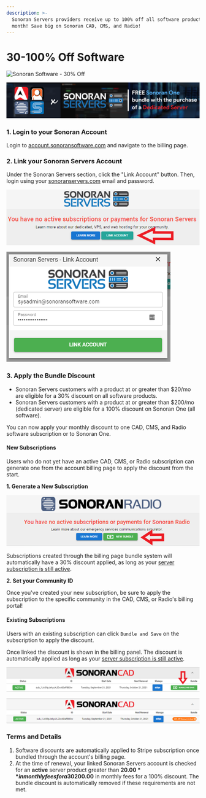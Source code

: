 ```yaml
---
description: >-
  Sonoran Servers providers receive up to 100% off all software products every
  month! Save big on Sonoran CAD, CMS, and Radio!
---
```


# 30-100% Off Software

![Sonoran Software - 30% Off](../../.gitbook/assets/banner\_update-1.png)

![Sonoran One - Free with a Dedicated Server](<../../.gitbook/assets/Bannerprojectsenoranone (1).png>)

### 1. Login to your Sonoran Account

Login to [account.sonoransoftware.com](https://account.sonoransoftware.com/#/) and navigate to the billing page.

### 2. Link your Sonoran Servers Account

Under the Sonoran Servers section, click the "Link Account" button. Then, login using your [sonoranservers.com](https://sonoranservers.com/) email and password.

![](<../../.gitbook/assets/image (36).png>)

![](../../.gitbook/assets/image.png)

### 3. Apply the Bundle Discount

* Sonoran Servers customers with a product at or greater than $20/mo are eligible for a 30% discount on all software products.
* Sonoran Servers customers with a product at or greater than $200/mo (dedicated server) are eligible for a 100% discount on Sonoran One (all software).

You can now apply your monthly discount to one CAD, CMS, and Radio software subscription or to Sonoran One.

#### New Subscriptions

Users who do not yet have an active CAD, CMS, or Radio subscription can generate one from the account billing page to apply the discount from the start.

**1. Generate a New Subscription**

![Billing Page - New Subscription](<../../.gitbook/assets/image (35).png>)

Subscriptions created through the billing page bundle system will automatically have a 30% discount applied, as long as your [server subscription is still active](30-off-software.md#terms-and-details).

**2. Set your Community ID**

Once you've created your new subscription, be sure to apply the subscription to the specific community in the CAD, CMS, or Radio's billing portal!

#### Existing Subscriptions

Users with an existing subscription can click `Bundle and Save` on the subscription to apply the discount.

Once linked the discount is shown in the billing panel. The discount is automatically applied as long as your [server subscription is still active](30-off-software.md#terms-and-details).

![](<../../.gitbook/assets/image (15).png>)

![](<../../.gitbook/assets/image (72).png>)

### Terms and Details

1. Software discounts are automatically applied to Stripe subscription once bundled through the account's billing page.
2. At the time of renewal, your linked Sonoran Servers account is checked for an **active** server product greater than **$20.00** in monthly fees for a 30% discount, or an **active** server product greater than **$200.00** in monthly fees for a 100% discount. The bundle discount is automatically removed if these requirements are not met.

